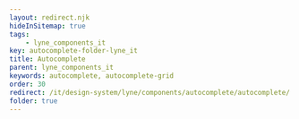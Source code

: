 ```yaml
---
layout: redirect.njk
hideInSitemap: true
tags: 
    - lyne_components_it
key: autocomplete-folder-lyne_it
title: Autocomplete
parent: lyne_components_it
keywords: autocomplete, autocomplete-grid
order: 30
redirect: /it/design-system/lyne/components/autocomplete/autocomplete/
folder: true
---
```

